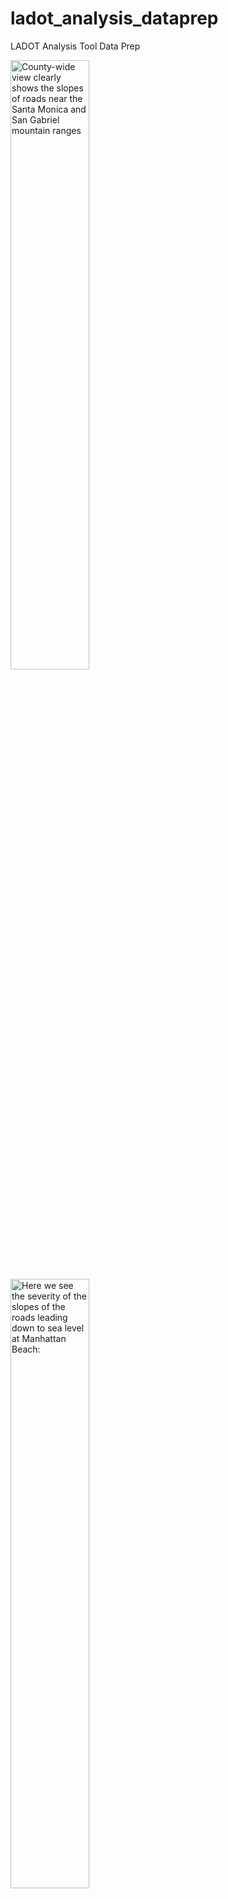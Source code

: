 # ladot_analysis_dataprep
LADOT Analysis Tool Data Prep


<img alt="County-wide view clearly shows the slopes of roads near the Santa Monica and San Gabriel mountain ranges" src="https://github.com/RSGInc/ladot_analysis_dataprep/blob/master/la_slopes.png" width="50%" align="left" />  


    

<img alt="Here we see the severity of the slopes of the roads leading down to sea level at Manhattan Beach:" src="https://github.com/RSGInc/ladot_analysis_dataprep/blob/master/manhattan_beach.png" width="50%" align="left" />  

    

<img alt="This view shows Dodger Stadium along with the notoriously inclined [Baxter Street](https://www.laweekly.com/this-super-steep-echo-park-street-is-hell-on-earth-for-cars/) to the top left:" src="https://github.com/RSGInc/ladot_analysis_dataprep/blob/master/baxter_street.png" width="50%" align="left" />
 
 
 
